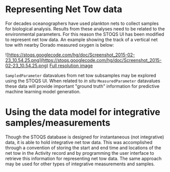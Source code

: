 # Representing Net Tow data #

For decades oceanographers have used plankton nets to collect samples for biological analysis. Results from these analyses need to be related to the environmental parameters. For this reason the STOQS UI has been modified to represent net tow data. An example showing the track of a vertical net tow with nearby Dorado measured oxygen is below:

![https://stoqs.googlecode.com/hg/doc/Screenshot_2015-02-23_10.54.25.png](https://stoqs.googlecode.com/hg/doc/Screenshot_2015-02-23_10.54.25.png)
[Full resolution image](https://stoqs.googlecode.com/hg/doc/Screenshot_2015-02-23_10.54.25.png)

`SampledParameter` datavalues from net tow subsamples may be explored using the STOQS UI. When related to _in situ_ `MeasuredParameter` datavalues these data will provide important "ground truth" information for predictive machine learning model generation.

# Using the data model for integrative samples/measurements #

Though the STOQS database is designed for instantaneous (not integrative) data, it is able to hold integrative net tow data. This was accomplished through a convention of storing the start and end time and locations of the net tow in the Activity record and by programming the user interface to retrieve this information for representing net tow data. The same approach may be used for other types of integrative measurements and samples.
